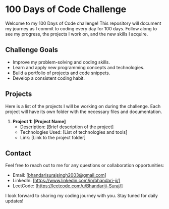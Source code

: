 #                                                                   100 Days of Code Challenge

Welcome to my 100 Days of Code challenge! This repository will document my journey as I commit to coding every day for 100 days. Follow along to see my progress, the projects I work on, and the new skills I acquire.

## Challenge Goals

- Improve my problem-solving and coding skills.
- Learn and apply new programming concepts and technologies.
- Build a portfolio of projects and code snippets.
- Develop a consistent coding habit.

## Projects

Here is a list of the projects I will be working on during the challenge. Each project will have its own folder with the necessary files and documentation.

1. **Project 1: [Project Name]**
   - Description: [Brief description of the project]
   - Technologies Used: [List of technologies and tools]
   - Link: [Link to the project folder]

## Contact

Feel free to reach out to me for any questions or collaboration opportunities:

- Email: [bhandarisurajsingh2003@gmail.com]
- LinkedIn: [https://www.linkedin.com/in/bhandari-ji/]
- LeetCode: [https://leetcode.com/u/Bhandariji-Suraj/]



I look forward to sharing my coding journey with you. Stay tuned for daily updates!
